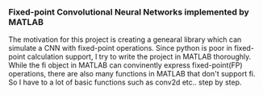 ### Fixed-point Convolutional Neural Networks implemented by MATLAB

The motivation for this project is creating a genearal library which can simulate a CNN with fixed-point operations. Since python is poor in fixed-point calculation support, I try to write the project in MATLAB thoroughly. While the fi object in MATLAB can convinently express fixed-point(FP) operations, there are also many functions in MATLAB that don't support fi. So I have to a lot of basic functions such as conv2d etc.. step by step.